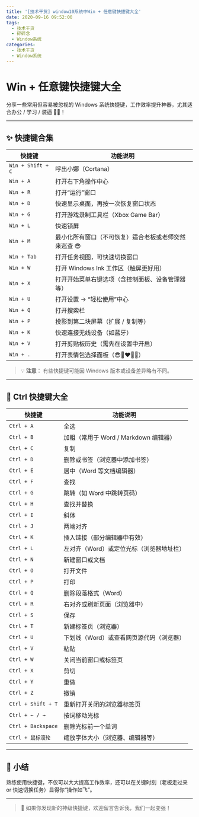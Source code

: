 ```yaml
---
title: '[技术干货] window10系统中Win + 任意键快捷键大全'
date: 2020-09-16 09:52:00
tags:
  - 技术干货
  - 碎碎念
  - Window系统
categories:
  - 技术干货
  - Window系统
---
```


# Win + 任意键快捷键大全

分享一些常用但容易被忽视的 Windows 系统快捷键，工作效率提升神器，尤其适合办公 / 学习 / 装逼 🧠🚀！

---

## ✨ 快捷键合集

| 快捷键            | 功能说明                                              |
| ----------------- | ----------------------------------------------------- |
| `Win + Shift + C` | 呼出小娜（Cortana）                                   |
| `Win + A`         | 打开右下角操作中心                                    |
| `Win + R`         | 打开“运行”窗口                                        |
| `Win + D`         | 快速显示桌面，再按一次恢复窗口状态                    |
| `Win + G`         | 打开游戏录制工具栏（Xbox Game Bar）                   |
| `Win + L`         | 快速锁屏                                              |
| `Win + M`         | 最小化所有窗口（不可恢复）适合老板或老师突然来巡查 😎 |
| `Win + Tab`       | 打开任务视图，可快速切换窗口                          |
| `Win + W`         | 打开 Windows Ink 工作区（触屏更好用）                 |
| `Win + X`         | 打开开始菜单右键选项（含控制面板、设备管理器等）      |
| `Win + U`         | 打开设置 → “轻松使用”中心                             |
| `Win + Q`         | 打开搜索栏                                            |
| `Win + P`         | 投影到第二块屏幕（扩展 / 复制等）                     |
| `Win + K`         | 快速连接无线设备（如蓝牙）                            |
| `Win + V`         | 打开剪贴板历史（需先在设置中开启）                    |
| `Win + .`         | 打开表情包选择面板（😎🤣❤️🧠🔥）                      |

> 💡 **注意：** 有些快捷键可能因 Windows 版本或设备差异略有不同。

---

## 🔁 Ctrl 快捷键大全

| 快捷键             | 功能说明                                 |
| ------------------ | ---------------------------------------- |
| `Ctrl + A`         | 全选                                     |
| `Ctrl + B`         | 加粗（常用于 Word / Markdown 编辑器）    |
| `Ctrl + C`         | 复制                                     |
| `Ctrl + D`         | 删除或书签（浏览器中添加书签）           |
| `Ctrl + E`         | 居中（Word 等文档编辑器）                |
| `Ctrl + F`         | 查找                                     |
| `Ctrl + G`         | 跳转（如 Word 中跳转页码）               |
| `Ctrl + H`         | 查找并替换                               |
| `Ctrl + I`         | 斜体                                     |
| `Ctrl + J`         | 两端对齐                                 |
| `Ctrl + K`         | 插入链接（部分编辑器中有效）             |
| `Ctrl + L`         | 左对齐（Word）或定位光标（浏览器地址栏） |
| `Ctrl + N`         | 新建窗口或文档                           |
| `Ctrl + O`         | 打开文件                                 |
| `Ctrl + P`         | 打印                                     |
| `Ctrl + Q`         | 删除段落格式（Word）                     |
| `Ctrl + R`         | 右对齐或刷新页面（浏览器中）             |
| `Ctrl + S`         | 保存                                     |
| `Ctrl + T`         | 新建标签页（浏览器）                     |
| `Ctrl + U`         | 下划线（Word）或查看网页源代码（浏览器） |
| `Ctrl + V`         | 粘贴                                     |
| `Ctrl + W`         | 关闭当前窗口或标签页                     |
| `Ctrl + X`         | 剪切                                     |
| `Ctrl + Y`         | 重做                                     |
| `Ctrl + Z`         | 撤销                                     |
| `Ctrl + Shift + T` | 重新打开关闭的浏览器标签页               |
| `Ctrl + ← / →`     | 按词移动光标                             |
| `Ctrl + Backspace` | 删除光标前一个单词                       |
| `Ctrl + 鼠标滚轮`  | 缩放字体大小（浏览器、编辑器等）         |

---

## 🧠 小结

熟练使用快捷键，不仅可以大大提高工作效率，还可以在关键时刻（老板走过来 or 快速切换任务）显得你“操作如飞”。

---

> 📌 如果你发现新的神级快捷键，欢迎留言告诉我，我们一起变强！
